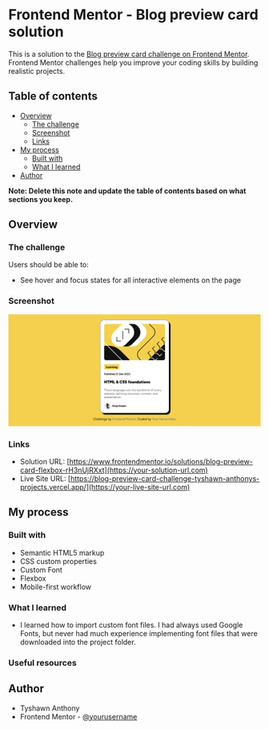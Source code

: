 # Frontend Mentor - Blog preview card solution

This is a solution to the [Blog preview card challenge on Frontend Mentor](https://www.frontendmentor.io/challenges/blog-preview-card-ckPaj01IcS). Frontend Mentor challenges help you improve your coding skills by building realistic projects.

## Table of contents

- [Overview](#overview)
  - [The challenge](#the-challenge)
  - [Screenshot](#screenshot)
  - [Links](#links)
- [My process](#my-process)
  - [Built with](#built-with)
  - [What I learned](#what-i-learned)
- [Author](#author)

**Note: Delete this note and update the table of contents based on what sections you keep.**

## Overview

### The challenge

Users should be able to:

- See hover and focus states for all interactive elements on the page

### Screenshot

![](./project-screenshot.png)

### Links

- Solution URL: [https://www.frontendmentor.io/solutions/blog-preview-card-flexbox-rH3nUjRXxt](https://your-solution-url.com)
- Live Site URL: [https://blog-preview-card-challenge-tyshawn-anthonys-projects.vercel.app/](https://your-live-site-url.com)

## My process

### Built with

- Semantic HTML5 markup
- CSS custom properties
- Custom Font
- Flexbox
- Mobile-first workflow

### What I learned

- I learned how to import custom font files. I had always used Google Fonts, but never had much experience implementing font files that were downloaded into the project folder.

### Useful resources

## Author

- Tyshawn Anthony
- Frontend Mentor - [@yourusername](https://www.frontendmentor.io/profile/tyshawn-anthony)
